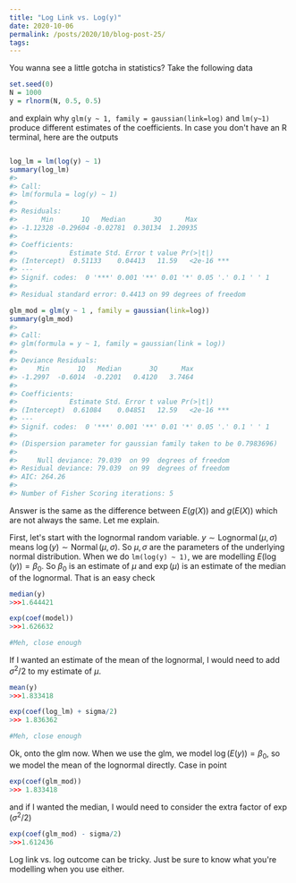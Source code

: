```yaml
---
title: "Log Link vs. Log(y)"
date: 2020-10-06
permalink: /posts/2020/10/blog-post-25/
tags:
---
```


You wanna see a little gotcha in statistics?  Take the following data

```r
set.seed(0)
N = 1000
y = rlnorm(N, 0.5, 0.5)
```

and explain why `glm(y ~ 1, family = gaussian(link=log)` and  `lm(y~1)` produce different estimates of the coefficients.  In case you don't have an R terminal, here are the outputs

``` r

log_lm = lm(log(y) ~ 1)
summary(log_lm)
#> 
#> Call:
#> lm(formula = log(y) ~ 1)
#> 
#> Residuals:
#>      Min       1Q   Median       3Q      Max 
#> -1.12328 -0.29604 -0.02781  0.30134  1.20935 
#> 
#> Coefficients:
#>             Estimate Std. Error t value Pr(>|t|)    
#> (Intercept)  0.51133    0.04413   11.59   <2e-16 ***
#> ---
#> Signif. codes:  0 '***' 0.001 '**' 0.01 '*' 0.05 '.' 0.1 ' ' 1
#> 
#> Residual standard error: 0.4413 on 99 degrees of freedom

glm_mod = glm(y ~ 1 , family = gaussian(link=log))
summary(glm_mod)
#> 
#> Call:
#> glm(formula = y ~ 1, family = gaussian(link = log))
#> 
#> Deviance Residuals: 
#>     Min       1Q   Median       3Q      Max  
#> -1.2997  -0.6014  -0.2201   0.4120   3.7464  
#> 
#> Coefficients:
#>             Estimate Std. Error t value Pr(>|t|)    
#> (Intercept)  0.61084    0.04851   12.59   <2e-16 ***
#> ---
#> Signif. codes:  0 '***' 0.001 '**' 0.01 '*' 0.05 '.' 0.1 ' ' 1
#> 
#> (Dispersion parameter for gaussian family taken to be 0.7983696)
#> 
#>     Null deviance: 79.039  on 99  degrees of freedom
#> Residual deviance: 79.039  on 99  degrees of freedom
#> AIC: 264.26
#> 
#> Number of Fisher Scoring iterations: 5
```

Answer is the same as the difference between $E(g(X))$ and $g(E(X))$ which are not always the same.  Let me explain. 

First, let's start with the lognormal random variable.  $y \sim \operatorname{Lognormal}(\mu, \sigma)$ means $\log(y) \sim \operatorname{Normal}(\mu, \sigma)$.  So $\mu, \sigma$ are the parameters of the underlying normal distribution.  When we do `lm(log(y) ~ 1)`, we are modelling $E(\log(y)) = \beta_0$.  So $\beta_0$ is an estimate of $\mu$ and $\exp(\mu)$ is an estimate of the median of the lognormal.  That is an easy check

```r
median(y)
>>>1.644421

exp(coef(model))
>>>1.626632 

#Meh, close enough
```
If I wanted an estimate of the mean of the lognormal, I would need to add $\sigma^2/2$ to my estimate of $\mu$.

```r
mean(y)
>>>1.833418

exp(coef(log_lm) + sigma/2)
>>> 1.836362 

#Meh, close enough
```

Ok, onto the glm now.  When we use the glm, we model $\log(E(y)) = \beta_0$, so we model the mean of the lognormal directly.  Case in point

```r
exp(coef(glm_mod))
>>> 1.833418 
```

and if I wanted the median, I would need to consider the extra factor of $\exp(\sigma^2/2)$

```r
exp(coef(glm_mod) - sigma/2)
>>>1.612436 
```

Log link vs. log outcome can be tricky.  Just be sure to know what you're modelling when you use either.
